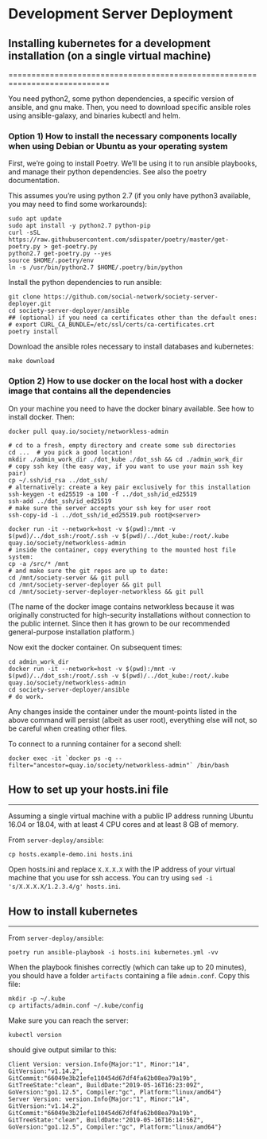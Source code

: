# Development Server Deployment

## Installing kubernetes for a development installation (on a single virtual machine)
============================================================================

You need python2, some python dependencies, a specific version of ansible, and gnu make. Then, you need to download specific ansible roles using ansible-galaxy, and binaries kubectl and helm.

### Option 1) How to install the necessary components locally when using Debian or Ubuntu as your operating system

First, we’re going to install Poetry. We’ll be using it to run ansible playbooks, and manage their python dependencies. See also the poetry documentation.

This assumes you’re using python 2.7 (if you only have python3 available, you may need to find some workarounds):

```
sudo apt update
sudo apt install -y python2.7 python-pip
curl -sSL https://raw.githubusercontent.com/sdispater/poetry/master/get-poetry.py > get-poetry.py
python2.7 get-poetry.py --yes
source $HOME/.poetry/env
ln -s /usr/bin/python2.7 $HOME/.poetry/bin/python
```

Install the python dependencies to run ansible:

```
git clone https://github.com/social-network/society-server-deployer.git
cd society-server-deployer/ansible
## (optional) if you need ca certificates other than the default ones:
# export CURL_CA_BUNDLE=/etc/ssl/certs/ca-certificates.crt
poetry install
```

Download the ansible roles necessary to install databases and kubernetes:

```
make download
```

### Option 2) How to use docker on the local host with a docker image that contains all the dependencies

On your machine you need to have the docker binary available. See how to install docker. Then:

```
docker pull quay.io/society/networkless-admin

# cd to a fresh, empty directory and create some sub directories
cd ...  # you pick a good location!
mkdir ./admin_work_dir ./dot_kube ./dot_ssh && cd ./admin_work_dir
# copy ssh key (the easy way, if you want to use your main ssh key pair)
cp ~/.ssh/id_rsa ../dot_ssh/
# alternatively: create a key pair exclusively for this installation
ssh-keygen -t ed25519 -a 100 -f ../dot_ssh/id_ed25519
ssh-add ../dot_ssh/id_ed25519
# make sure the server accepts your ssh key for user root
ssh-copy-id -i ../dot_ssh/id_ed25519.pub root@<server>

docker run -it --network=host -v $(pwd):/mnt -v $(pwd)/../dot_ssh:/root/.ssh -v $(pwd)/../dot_kube:/root/.kube quay.io/society/networkless-admin
# inside the container, copy everything to the mounted host file system:
cp -a /src/* /mnt
# and make sure the git repos are up to date:
cd /mnt/society-server && git pull
cd /mnt/society-server-deployer && git pull
cd /mnt/society-server-deployer-networkless && git pull
```

(The name of the docker image contains networkless because it was originally constructed for high-security installations without connection to the public internet. Since then it has grown to be our recommended general-purpose installation platform.)

Now exit the docker container. On subsequent times:

```
cd admin_work_dir
docker run -it --network=host -v $(pwd):/mnt -v $(pwd)/../dot_ssh:/root/.ssh -v $(pwd)/../dot_kube:/root/.kube quay.io/society/networkless-admin
cd society-server-deployer/ansible
# do work.
```

Any changes inside the container under the mount-points listed in the above command will persist (albeit as user root), everything else will not, so be careful when creating other files.

To connect to a running container for a second shell:

```
docker exec -it `docker ps -q --filter="ancestor=quay.io/society/networkless-admin"` /bin/bash
```

## How to set up your hosts.ini file
-------------------------------------

Assuming a single virtual machine with a public IP address running Ubuntu 16.04 or 18.04, with at least 4 CPU cores and at least 8 GB of memory.

From `server-deploy/ansible`:

```
cp hosts.example-demo.ini hosts.ini
```

Open hosts.ini and replace `X.X.X.X` with the IP address of your virtual machine that you use for ssh access.  You can try using ``sed -i 's/X.X.X.X/1.2.3.4/g' hosts.ini``.

## How to install kubernetes
--------------------------

From `server-deploy/ansible`:

```
poetry run ansible-playbook -i hosts.ini kubernetes.yml -vv
```

When the playbook finishes correctly (which can take up to 20 minutes), you should have a folder ``artifacts`` containing a file ``admin.conf``. Copy this file:

```
mkdir -p ~/.kube
cp artifacts/admin.conf ~/.kube/config
```

Make sure you can reach the server:

  `kubectl version`

should give output similar to this:

```
Client Version: version.Info{Major:"1", Minor:"14", GitVersion:"v1.14.2", GitCommit:"66049e3b21efe110454d67df4fa62b08ea79a19b", GitTreeState:"clean", BuildDate:"2019-05-16T16:23:09Z", GoVersion:"go1.12.5", Compiler:"gc", Platform:"linux/amd64"}
Server Version: version.Info{Major:"1", Minor:"14", GitVersion:"v1.14.2", GitCommit:"66049e3b21efe110454d67df4fa62b08ea79a19b", GitTreeState:"clean", BuildDate:"2019-05-16T16:14:56Z", GoVersion:"go1.12.5", Compiler:"gc", Platform:"linux/amd64"}
```
